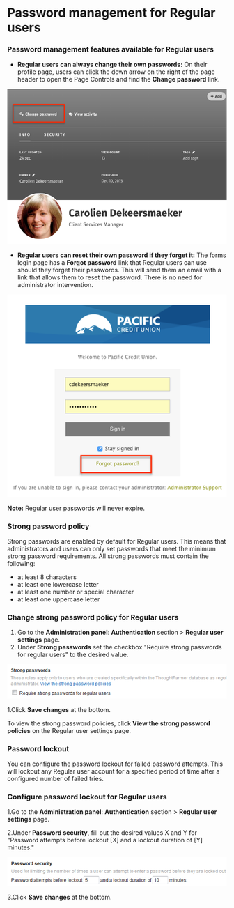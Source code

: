 # Password management for Regular users



### Password management features available for Regular users

* **Regular users can always change their own passwords:** On their profile page, users can click the down arrow on the right of the page header to open the Page Controls and find the **Change password** link.

![](../../../.gitbook/assets/1%20%2836%29.png)

* **Regular users can reset their own password if they forget it:** The forms login page has a **Forgot password** link that Regular users can use should they forget their passwords. This will send them an email with a link that allows them to reset the password. There is no need for administrator intervention.

![](../../../.gitbook/assets/2%20%2833%29.png)

**Note:** Regular user passwords will never expire. 

### Strong password policy

Strong passwords are enabled by default for Regular users. This means that administrators and users can only set passwords that meet the minimum strong password requirements. All strong passwords must contain the following:

* at least 8 characters
* at least one lowercase letter
* at least one number or special character
* at least one uppercase letter

### Change strong password policy for Regular users

1. Go to the **Administration panel**: **Authentication** section &gt; **Regular user settings** page.
2. Under **Strong passwords** set the checkbox "Require strong passwords for regular users" to the desired value.

![](../../../.gitbook/assets/3%20%2816%29.png)



1.Click **Save changes** at the bottom.

To view the strong password policies, click **View the strong password policies** on the Regular user settings page.

### Password lockout

You can configure the password lockout for failed password attempts. This will lockout any Regular user account for a specified period of time after a configured number of failed tries.

### **Configure password lockout for Regular users**

1.Go to the **Administration panel**: **Authentication** section &gt; **Regular user settings** page.

2.Under **Password security**, fill out the desired values X and Y for "Password attempts before lockout \[X\] and a lockout duration of \[Y\] minutes."

![](../../../.gitbook/assets/4%20%2814%29.png)

3.Click **Save changes** at the bottom.

